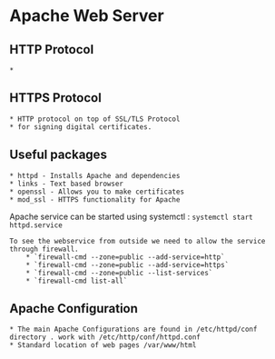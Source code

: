 # Apache Web Server 

## HTTP Protocol

	* 

## HTTPS Protocol
		
	* HTTP protocol on top of SSL/TLS Protocol
	* for signing digital certificates.
	
## Useful packages
	
	* httpd - Installs Apache and dependencies
	* links - Text based browser
	* openssl - Allows you to make certificates
	* mod_ssl - HTTPS functionality for Apache
	
	
Apache service can be started using systemctl : `systemctl start httpd.service`

	To see the webservice from outside we need to allow the service through firewall.
		* `firewall-cmd --zone=public --add-service=http`
		* `firewall-cmd --zone=public --add-service=https`
		* `firewall-cmd --zone=public --list-services` 
		* `firewall-cmd list-all`
		
## Apache Configuration
	
	* The main Apache Configurations are found in /etc/httpd/conf directory . work with /etc/http/conf/httpd.conf
	* Standard location of web pages /var/www/html
	